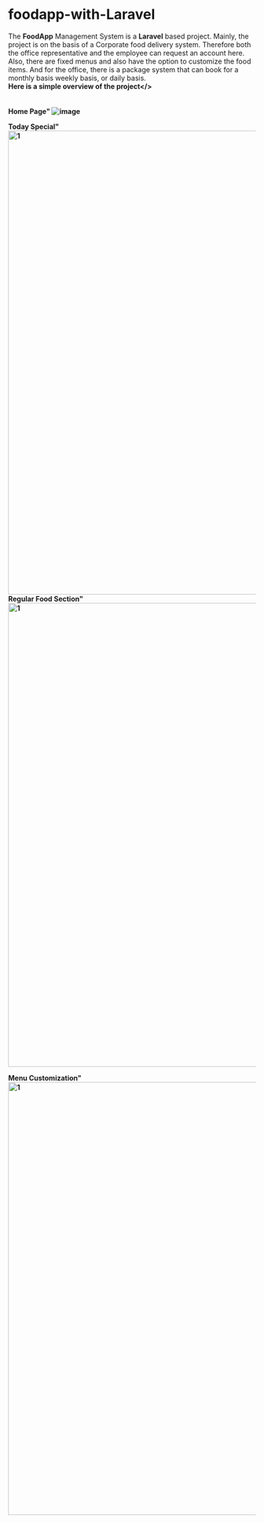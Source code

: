 # foodapp-with-Laravel
The <b>FoodApp</b> Management System is a <b> Laravel</b> based project. Mainly, the project is on the basis of a Corporate food delivery system. Therefore both the office representative and the employee can request an account here. Also, there are fixed menus and also have the option to customize the food items. And for the office, there is a package system that can book for a monthly basis weekly basis, or daily basis. </br>
<b>Here is a simple overview of the project</> </br></br></br>
<b>Home Page"</b>
![image](https://github.com/Shakil-md-abdullah-al/foodapp-with-Laravel/assets/65440571/ab8ebe74-7125-41ab-9bbe-d124ad0c4c5f)

<b>Today Special"</b>
<img width="945" alt="1" src="https://github.com/Shakil-md-abdullah-al/foodapp-with-Laravel/assets/65440571/96b34be9-422f-486f-9cff-e10803583597">
</br>
<b>Regular Food Section"</b>
</br>
<img width="945" alt="1" src="https://github.com/Shakil-md-abdullah-al/foodapp-with-Laravel/assets/65440571/e32dc656-ab03-4567-9791-1195ae8fbecf">

<b>Menu Customization"</b>
<img width="882" alt="1" src="https://github.com/Shakil-md-abdullah-al/foodapp-with-Laravel/assets/65440571/cdf2cdcf-55d7-4984-98d1-bb6250a45945">
